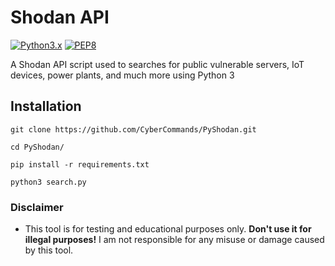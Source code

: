 # Shodan API
[![Python3.x](https://img.shields.io/badge/python-3.x-FADA5E.svg?logo=python)](https://www.python.org/) [![PEP8](https://img.shields.io/badge/code%20style-pep8-red.svg)](https://www.python.org/dev/peps/pep-0008/)

A Shodan API script used to searches for public vulnerable servers, IoT devices, power plants, and much more using Python 3

## Installation

```git clone https://github.com/CyberCommands/PyShodan.git```

```cd PyShodan/```

```pip install -r requirements.txt```

```python3 search.py```

### Disclaimer
 * This tool is for testing and educational purposes only. **Don't use it for illegal purposes!** I am not responsible for any misuse or damage caused by this tool.